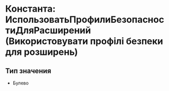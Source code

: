 ﻿# Константа: ИспользоватьПрофилиБезопасностиДляРасширений (Використовувати профілі безпеки для розширень)

## Тип значения

- Булево

